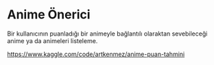 # Anime Önerici
Bir kullanıcının puanladığı bir animeyle bağlantılı olaraktan sevebileceği anime ya da animeleri listeleme.

https://www.kaggle.com/code/artkenmez/anime-puan-tahmini
